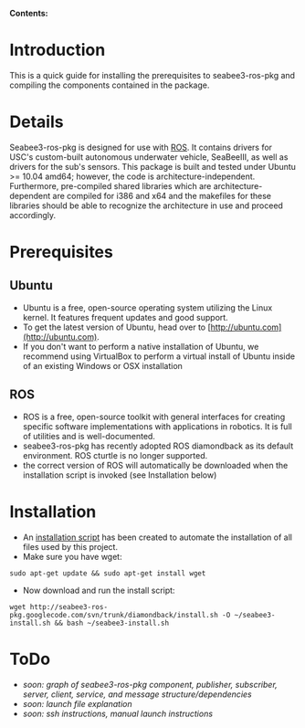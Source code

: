 **Contents:**


# Introduction #
This is a quick guide for installing the prerequisites to seabee3-ros-pkg and compiling the components contained in the package.


# Details #
Seabee3-ros-pkg is designed for use with [ROS](http://ros.org). It contains drivers for USC's custom-built autonomous underwater vehicle, SeaBeeIII, as well as drivers for the sub's sensors. This package is built and tested under Ubuntu >= 10.04 amd64; however, the code is architecture-independent. Furthermore, pre-compiled shared libraries which are architecture-dependent are compiled for i386 and x64 and the makefiles for these libraries should be able to recognize the architecture in use and proceed accordingly.

# Prerequisites #
## Ubuntu ##
  * Ubuntu is a free, open-source operating system utilizing the Linux kernel. It features frequent updates and good support.
  * To get the latest version of Ubuntu, head over to [http://ubuntu.com](http://ubuntu.com).
  * If you don't want to perform a native installation of Ubuntu, we recommend using VirtualBox to perform a virtual install of Ubuntu inside of an existing Windows or OSX installation

## ROS ##
  * ROS is a free, open-source toolkit with general interfaces for creating specific software implementations with applications in robotics. It is full of utilities and is well-documented.
  * seabee3-ros-pkg has recently adopted ROS diamondback as its default environment. ROS cturtle is no longer supported.
  * the correct version of ROS will automatically be downloaded when the installation script is invoked (see Installation below)

# Installation #
  * An [installation script](http://seabee3-ros-pkg.googlecode.com/svn/trunk/diamondback/install.sh) has been created to automate the installation of all files used by this project.
  * Make sure you have wget:
```
sudo apt-get update && sudo apt-get install wget
```
  * Now download and run the install script:
```
wget http://seabee3-ros-pkg.googlecode.com/svn/trunk/diamondback/install.sh -O ~/seabee3-install.sh && bash ~/seabee3-install.sh
```

# ToDo #
  * _soon: graph of seabee3-ros-pkg component, publisher, subscriber, server, client, service, and message structure/dependencies_
  * _soon: launch file explanation_
  * _soon: ssh instructions, manual launch instructions_